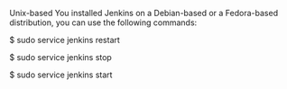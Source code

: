 Unix-based
You installed Jenkins on a Debian-based or a Fedora-based distribution, you can use the following commands:

$ sudo service jenkins restart

$ sudo service jenkins stop

$ sudo service jenkins start
